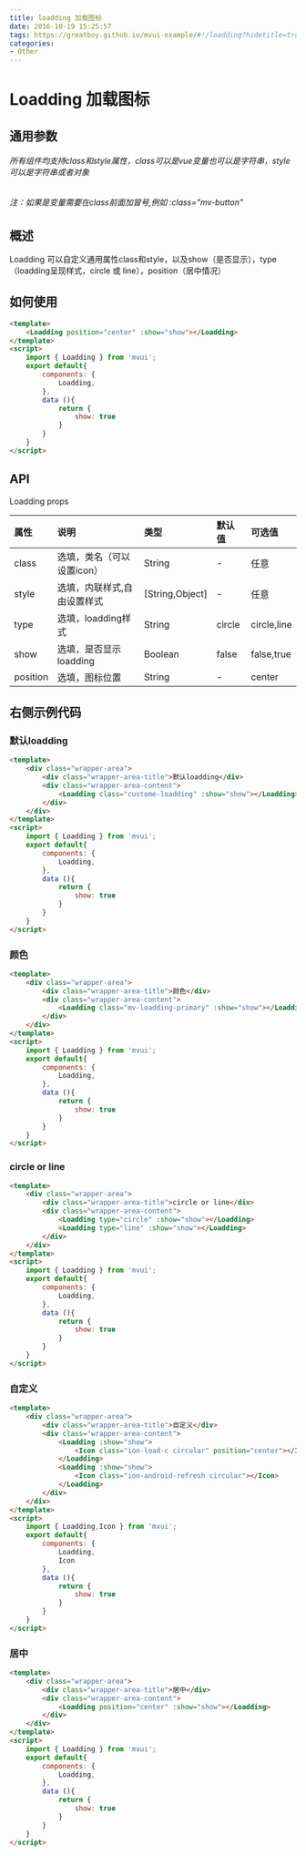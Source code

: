 ```yaml
---
title: loadding 加载图标
date: 2016-10-19 15:25:57
tags: https://greatboy.github.io/mvui-example/#!/loadding?hidetitle=true
categories:
- Other
---
```



# Loadding 加载图标

## 通用参数
###### 所有组件均支持class和style属性，class可以是vue变量也可以是字符串，style可以是字符串或者对象
###### 注：如果是变量需要在class前面加冒号,例如 :class="mv-button"


## 概述
Loadding 可以自定义通用属性class和style，以及show（是否显示），type（loadding呈现样式，circle 或 line），position（居中情况）


## 如何使用

``` html
<template>  
    <Loadding position="center" :show="show"></Loadding>
</template>
<script>
    import { Loadding } from 'mvui';
    export default{   
        components: { 
            Loadding,
        },
        data (){
            return {
                show: true
            }
        }
    }
</script>
```


## API


Loadding props

|     属性       | 说明                       |        类型       |    默认值       |    可选值             |
| :------------- |:-------------------------- | :----------------  | :------------|    :-----------------|
|    class      | 选填，类名（可以设置icon）    |    String          |      -       |     任意              |
|    style      | 选填，内联样式,自由设置样式    |   [String,Object] |      -        |     任意              |
|    type       | 选填，loadding样式          |    String          |     circle    |    circle,line        |
|    show       | 选填，是否显示loadding       |    Boolean          |      false  |    false,true        |
|    position  | 选填，图标位置               |     String          |      -       |    center               |


## 右侧示例代码


### 默认loadding
``` html
<template>  
    <div class="wrapper-area">
        <div class="wrapper-area-title">默认loadding</div>
        <div class="wrapper-area-content">
            <Loadding class="custome-loadding" :show="show"></Loadding>
        </div>
    </div>
</template>
<script>
    import { Loadding } from 'mvui';
    export default{   
        components: { 
            Loadding,
        },
        data (){
            return {
                show: true
            }
        }
    }
</script>
```


### 颜色
``` html
<template>  
    <div class="wrapper-area">
        <div class="wrapper-area-title">颜色</div>
        <div class="wrapper-area-content">
            <Loadding class="mv-loadding-primary" :show="show"></Loadding>
        </div>
    </div>
</template>
<script>
    import { Loadding } from 'mvui';
    export default{   
        components: { 
            Loadding,
        },
        data (){
            return {
                show: true
            }
        }
    }
</script>
```

### circle or line
``` html
<template>  
    <div class="wrapper-area">
        <div class="wrapper-area-title">circle or line</div>
        <div class="wrapper-area-content">
            <Loadding type="circle" :show="show"></Loadding>
            <Loadding type="line" :show="show"></Loadding>
        </div>
    </div>
</template>
<script>
    import { Loadding } from 'mvui';
    export default{   
        components: { 
            Loadding,
        },
        data (){
            return {
                show: true
            }
        }
    }
</script>
```


### 自定义
``` html
<template>  
    <div class="wrapper-area">
        <div class="wrapper-area-title">自定义</div>
        <div class="wrapper-area-content">
            <Loadding :show="show">
                <Icon class="ion-load-c circular" position="center"></Icon>
            </Loadding>
            <Loadding :show="show">
                <Icon class="ion-android-refresh circular"></Icon>
            </Loadding>
        </div>
    </div>
</template>
<script>
    import { Loadding,Icon } from 'mvui';
    export default{   
        components: { 
            Loadding,
            Icon
        },
        data (){
            return {
                show: true
            }
        }
    }
</script>
```


### 居中
``` html
<template>  
    <div class="wrapper-area">
        <div class="wrapper-area-title">居中</div>
        <div class="wrapper-area-content">
            <Loadding position="center" :show="show"></Loadding>
        </div>
    </div>
</template>
<script>
    import { Loadding } from 'mvui';
    export default{   
        components: { 
            Loadding,
        },
        data (){
            return {
                show: true
            }
        }
    }
</script>
```
        
